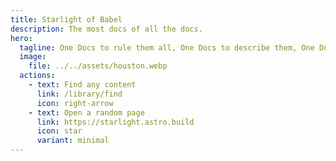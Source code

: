 ```yaml
---
title: Starlight of Babel
description: The most docs of all the docs.
hero:
  tagline: One Docs to rule them all, One Docs to describe them, One Docs to build them all, and with Starlight publish them.
  image:
    file: ../../assets/houston.webp
  actions:
    - text: Find any content
      link: /library/find
      icon: right-arrow
    - text: Open a random page
      link: https://starlight.astro.build
      icon: star
      variant: minimal
---
```

